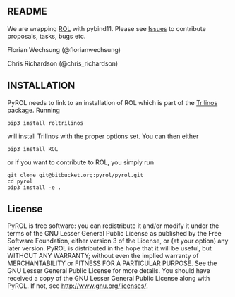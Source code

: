 README
------

We are wrapping [ROL](trilinos.org/packages/rol/) with pybind11. Please see [Issues](../../issues) to contribute proposals, tasks, bugs etc.


Florian Wechsung (@florianwechsung)

Chris Richardson (@chris_richardson)

INSTALLATION
------------

PyROL needs to link to an installation of ROL which is part of the [Trilinos](https://github.com/trilinos/Trilinos) package.
Running 
    
    pip3 install roltrilinos

will install Trilinos with the proper options set.
You can then either

    pip3 install ROL

or if you want to contribute to ROL, you simply run

    git clone git@bitbucket.org:pyrol/pyrol.git
    cd pyrol
    pip3 install -e .


License
-------

PyROL is free software: you can redistribute it and/or modify it under the terms of the GNU Lesser General Public License as published by the Free Software Foundation, either version 3 of the License, or (at your option) any later version.
PyROL is distributed in the hope that it will be useful, but WITHOUT ANY WARRANTY; without even the implied warranty of MERCHANTABILITY or FITNESS FOR A PARTICULAR PURPOSE. See the GNU Lesser General Public License for more details.
You should have received a copy of the GNU Lesser General Public License along with PyROL. If not, see <http://www.gnu.org/licenses/>.
